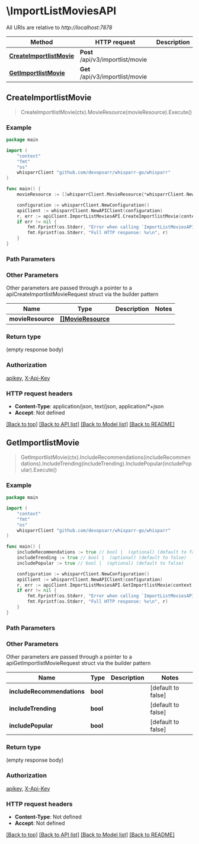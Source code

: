 # \ImportListMoviesAPI

All URIs are relative to *http://localhost:7878*

Method | HTTP request | Description
------------- | ------------- | -------------
[**CreateImportlistMovie**](ImportListMoviesAPI.md#CreateImportlistMovie) | **Post** /api/v3/importlist/movie | 
[**GetImportlistMovie**](ImportListMoviesAPI.md#GetImportlistMovie) | **Get** /api/v3/importlist/movie | 



## CreateImportlistMovie

> CreateImportlistMovie(ctx).MovieResource(movieResource).Execute()



### Example

```go
package main

import (
	"context"
	"fmt"
	"os"
	whisparrClient "github.com/devopsarr/whisparr-go/whisparr"
)

func main() {
	movieResource := []whisparrClient.MovieResource{*whisparrClient.NewMovieResource()} // []MovieResource |  (optional)

	configuration := whisparrClient.NewConfiguration()
	apiClient := whisparrClient.NewAPIClient(configuration)
	r, err := apiClient.ImportListMoviesAPI.CreateImportlistMovie(context.Background()).MovieResource(movieResource).Execute()
	if err != nil {
		fmt.Fprintf(os.Stderr, "Error when calling `ImportListMoviesAPI.CreateImportlistMovie``: %v\n", err)
		fmt.Fprintf(os.Stderr, "Full HTTP response: %v\n", r)
	}
}
```

### Path Parameters



### Other Parameters

Other parameters are passed through a pointer to a apiCreateImportlistMovieRequest struct via the builder pattern


Name | Type | Description  | Notes
------------- | ------------- | ------------- | -------------
 **movieResource** | [**[]MovieResource**](MovieResource.md) |  | 

### Return type

 (empty response body)

### Authorization

[apikey](../README.md#apikey), [X-Api-Key](../README.md#X-Api-Key)

### HTTP request headers

- **Content-Type**: application/json, text/json, application/*+json
- **Accept**: Not defined

[[Back to top]](#) [[Back to API list]](../README.md#documentation-for-api-endpoints)
[[Back to Model list]](../README.md#documentation-for-models)
[[Back to README]](../README.md)


## GetImportlistMovie

> GetImportlistMovie(ctx).IncludeRecommendations(includeRecommendations).IncludeTrending(includeTrending).IncludePopular(includePopular).Execute()



### Example

```go
package main

import (
	"context"
	"fmt"
	"os"
	whisparrClient "github.com/devopsarr/whisparr-go/whisparr"
)

func main() {
	includeRecommendations := true // bool |  (optional) (default to false)
	includeTrending := true // bool |  (optional) (default to false)
	includePopular := true // bool |  (optional) (default to false)

	configuration := whisparrClient.NewConfiguration()
	apiClient := whisparrClient.NewAPIClient(configuration)
	r, err := apiClient.ImportListMoviesAPI.GetImportlistMovie(context.Background()).IncludeRecommendations(includeRecommendations).IncludeTrending(includeTrending).IncludePopular(includePopular).Execute()
	if err != nil {
		fmt.Fprintf(os.Stderr, "Error when calling `ImportListMoviesAPI.GetImportlistMovie``: %v\n", err)
		fmt.Fprintf(os.Stderr, "Full HTTP response: %v\n", r)
	}
}
```

### Path Parameters



### Other Parameters

Other parameters are passed through a pointer to a apiGetImportlistMovieRequest struct via the builder pattern


Name | Type | Description  | Notes
------------- | ------------- | ------------- | -------------
 **includeRecommendations** | **bool** |  | [default to false]
 **includeTrending** | **bool** |  | [default to false]
 **includePopular** | **bool** |  | [default to false]

### Return type

 (empty response body)

### Authorization

[apikey](../README.md#apikey), [X-Api-Key](../README.md#X-Api-Key)

### HTTP request headers

- **Content-Type**: Not defined
- **Accept**: Not defined

[[Back to top]](#) [[Back to API list]](../README.md#documentation-for-api-endpoints)
[[Back to Model list]](../README.md#documentation-for-models)
[[Back to README]](../README.md)

